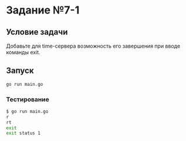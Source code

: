 # Задание №7-1

## Условие задачи

Добавьте для time-сервера возможность его завершения при вводе команды exit.

## Запуск

```bash
go run main.go
```

### Тестирование

```bash
$ go run main.go
r 
rt
exit
exit status 1
```
